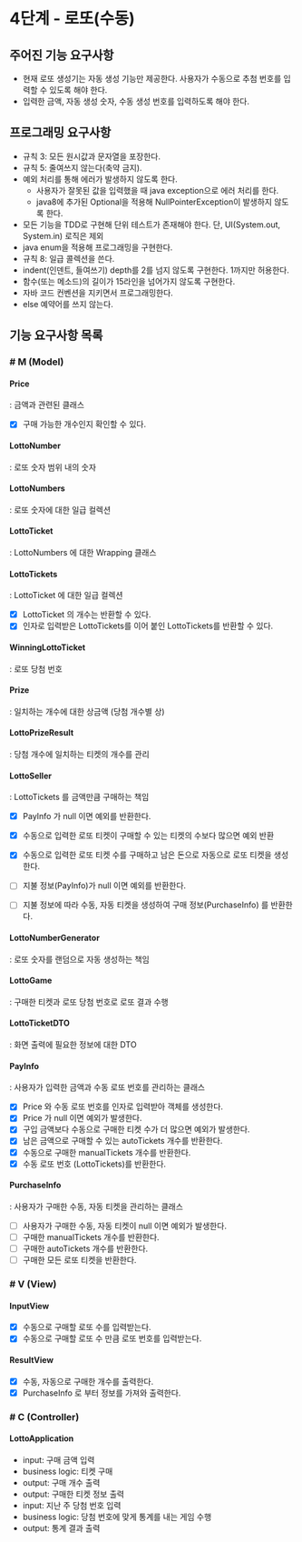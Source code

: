 # 4단계 - 로또(수동)
## 주어진 기능 요구사항
- 현재 로또 생성기는 자동 생성 기능만 제공한다. 사용자가 수동으로 추첨 번호를 입력할 수 있도록 해야 한다.
- 입력한 금액, 자동 생성 숫자, 수동 생성 번호를 입력하도록 해야 한다.

## 프로그래밍 요구사항
- 규칙 3: 모든 원시값과 문자열을 포장한다.
- 규칙 5: 줄여쓰지 않는다(축약 금지).
- 예외 처리를 통해 에러가 발생하지 않도록 한다.
    - 사용자가 잘못된 값을 입력했을 때 java exception으로 에러 처리를 한다.
    - java8에 추가된 Optional을 적용해 NullPointerException이 발생하지 않도록 한다.
- 모든 기능을 TDD로 구현해 단위 테스트가 존재해야 한다. 단, UI(System.out, System.in) 로직은 제외
- java enum을 적용해 프로그래밍을 구현한다.
- 규칙 8: 일급 콜렉션을 쓴다.
- indent(인덴트, 들여쓰기) depth를 2를 넘지 않도록 구현한다. 1까지만 허용한다.
- 함수(또는 메소드)의 길이가 15라인을 넘어가지 않도록 구현한다.
- 자바 코드 컨벤션을 지키면서 프로그래밍한다.
- else 예약어를 쓰지 않는다.

## 기능 요구사항 목록 
### # M (Model)
#### Price
: 금액과 관련된 클래스
- [x] 구매 가능한 개수인지 확인할 수 있다. 

#### LottoNumber
: 로또 숫자 범위 내의 숫자 

#### LottoNumbers
: 로또 숫자에 대한 일급 컬렉션 

#### LottoTicket
: LottoNumbers 에 대한 Wrapping 클래스 

#### LottoTickets
: LottoTicket 에 대한 일급 컬렉션
- [x] LottoTicket 의 개수는 반환할 수 있다.
- [x] 인자로 입력받은 LottoTickets를 이어 붙인 LottoTickets를 반환할 수 있다.

#### WinningLottoTicket
: 로또 당첨 번호 
    
#### Prize
: 일치하는 개수에 대한 상금액 (당첨 개수별 상)

#### LottoPrizeResult
: 당첨 개수에 일치하는 티켓의 개수를 관리 

#### LottoSeller
: LottoTickets 를 금액만큼 구매하는 책임 
- [x] PayInfo 가 null 이면 예외를 반환한다.
- [x] 수동으로 입력한 로또 티켓이 구매할 수 있는 티켓의 수보다 많으면 예외 반환
- [x] 수동으로 입력한 로또 티켓 수를 구매하고 남은 돈으로 자동으로 로또 티켓을 생성한다.

- [ ] 지불 정보(PayInfo)가 null 이면 예외를 반환한다.
- [ ] 지불 정보에 따라 수동, 자동 티켓을 생성하여 구매 정보(PurchaseInfo) 를 반환한다.

#### LottoNumberGenerator
: 로또 숫자를 랜덤으로 자동 생성하는 책임 

#### LottoGame 
: 구매한 티켓과 로또 당첨 번호로 로또 결과 수행 

#### LottoTicketDTO
: 화면 출력에 필요한 정보에 대한 DTO

#### PayInfo
: 사용자가 입력한 금액과 수동 로또 번호를 관리하는 클래스
- [x] Price 와 수동 로또 번호를 인자로 입력받아 객체를 생성한다. 
- [x] Price 가 null 이면 예외가 발생한다.
- [x] 구입 금액보다 수동으로 구매한 티켓 수가 더 많으면 예외가 발생한다.
- [x] 남은 금액으로 구매할 수 있는 autoTickets 개수를 반환한다.
- [x] 수동으로 구매한 manualTickets 개수를 반환한다.
- [x] 수동 로또 번호 (LottoTickets)를 반환한다.

#### PurchaseInfo
: 사용자가 구매한 수동, 자동 티켓을 관리하는 클래스 
- [ ] 사용자가 구매한 수동, 자동 티켓이 null 이면 예외가 발생한다.
- [ ] 구매한 manualTickets 개수를 반환한다.
- [ ] 구매한 autoTickets 개수를 반환한다.
- [ ] 구매한 모든 로또 티켓을 반환한다. 

### # V (View)
#### InputView
- [x] 수동으로 구매할 로또 수를 입력받는다.
- [x] 수동으로 구매할 로또 수 만큼 로또 번호를 입력받는다.

#### ResultView
- [x] 수동, 자동으로 구매한 개수를 출력한다. 
- [x] PurchaseInfo 로 부터 정보를 가져와 출력한다.

### # C (Controller)
#### LottoApplication
- input: 구매 금액 입력
- business logic: 티켓 구매  
- output: 구매 개수 출력
- output: 구매한 티켓 정보 출력 
- input: 지난 주 당첨 번호 입력
- business logic: 당첨 번호에 맞게 통계를 내는 게임 수행 
- output: 통계 결과 출력 

